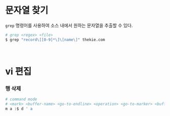 # 문자열 찾기

`grep` 명령어를 사용하여 소스 내에서 원하는 문자열을 추출할 수 있다.

```bash
# grep <regex> <file>
$ grep "record\[[0-9]*\]\[name\]" thekie.com
```

<br/>

# vi 편집

### 행 삭제

```bash
# command mode
# <mark> <buffer-name> <go-to-endline> <operation> <go-to-marker> <buffer-name>
m a :$ d ' a
```
